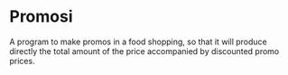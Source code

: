 # Promosi
A program to make promos in a food shopping, so that it will produce directly the total amount of the price accompanied by discounted promo prices.
